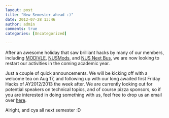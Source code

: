 ```yaml
---
layout: post
title: "New Semester ahead :)"
date: 2012-07-28 13:46
author: admin
comments: true
categories: [Uncategorized]

---
```

After an awesome holiday that saw brilliant hacks by many of our members, including <a href="http://modivle.yrmichael.com/welcome" title="modivle" target="_blank">MODIVLE</a>, <a href="http://nusmods.com/" title="nusmods" target="_blank">NUSMods</a>, and <a href="https://play.google.com/store/apps/details?id=nus.ais.mobile.android.shuttlebus&hl=en" title="nus next bus" target="_blank">NUS Next Bus</a>, we are now looking to restart our activities in the coming academic year.

Just a couple of quick announcements. We will be kicking off with a welcome tea on Aug 17, and following up with our long awaited first Friday Hacks of AY2012/2013 the week after. We are currently looking out for potential speakers on technical topics, and of course pizza sponsors, so if you are interested in doing something with us, feel free to drop us an email over <a href="/contact/" target="_blank">here</a>.

Alright, and cya all next semester :D
